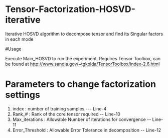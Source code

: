 # Tensor-Factorization-HOSVD-iterative


Iterative HOSVD algorithm to decompose tensor and find its Singular factors in each mode

#Usage

Execute Main_HOSVD to run the experiment.
Requires Tensor Toolbox, can be found at http://www.sandia.gov/~tgkolda/TensorToolbox/index-2.6.html

# Parameters to change factorization settings
 1. index             :   number of training samples --- Line-4
 2. Rank_#            :   Rank of the core tensor required -- Line-10
 3. Max_iterations    :   Allowable Number of iterations for convergence -- Line-11
 4. Error_Threshold   :   Allowable Error Tolerance in decomposition -- Line-12
